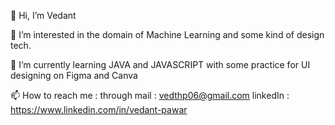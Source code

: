👋 Hi, I’m Vedant

👀 I’m interested in the domain of Machine Learning and some kind of design tech.

🌱 I’m currently learning JAVA and JAVASCRIPT with some practice for UI designing on Figma and Canva

📫 How to reach me : through mail : vedthp06@gmail.com linkedIn : https://www.linkedin.com/in/vedant-pawar

<!---
codderv006/codderv006 is a ✨ special ✨ repository because its `README.md` (this file) appears on your GitHub profile.
You can click the Preview link to take a look at your changes.
--->
